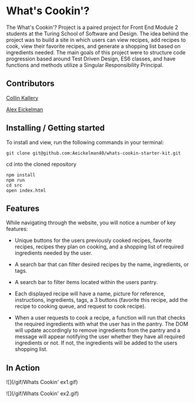 # What's Cookin'?

The What's Cookin'? Project is a paired project for Front End Module 2 students at the Turing School of Software and Design. The idea behind the project was to build a site in which users can view recipes, add recipes to cook, view their favorite recipes, and generate a shopping list based on ingredients needed. The main goals of this project were to structure code progression based around Test Driven Design, ES6 classes, and have functions and methods utilize a Singular Responsibility Principal. 

## Contributors

[Collin Kallery](https://github.com/collinkallery)

[Alex Eickelman](https://github.com/Aeickelman40)

## Installing / Getting started

To install and view, run the following commands in your terminal:
```
git clone git@github.com:Aeickelman40/whats-cookin-starter-kit.git
```
cd into the cloned repository
```
npm install
npm run 
cd src
open index.html
```

## Features

While navigating through the website, you will notice a number of key features:

- Unique buttons for the users previously cooked recipes, favorite recipes, recipes they plan on cooking, and a shopping list of required ingredients needed by the user.

- A search bar that can filter desired recipes by the name, ingredients, or tags.

- A search bar to filter items located within the users pantry. 

- Each displayed recipe will have a name, picture for reference, instructions, ingredients, tags, a 3 buttons (favorite this recipe, add the recipe to cooking queue, and request to cook recipe).

- When a user requests to cook a recipe, a function will run that checks the required ingredients with what the user has in the pantry. The DOM will update accordingly to remove ingredients from the pantry and a message will appear notifying the user whether they have all required ingredients or not. If not, the ingredients will be added to the users shopping list. 

## In Action

![](/gif/Whats Cookin' ex1.gif)

![](/gif/Whats Cookin' ex2.gif)
